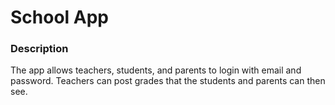 # School App
### Description
The app allows teachers, students, and parents to login with email and password.  Teachers can post grades that the students and parents can then see.
